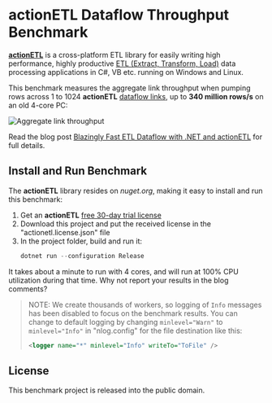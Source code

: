 # actionETL Dataflow Throughput Benchmark

[**actionETL**](https://envobi.com) is a cross-platform ETL library for easily writing 
high performance, highly productive 
[ETL (Extract, Transform, Load)](https://en.wikipedia.org/wiki/Extract,_transform,_load) 
data processing applications in C#, VB etc. running on Windows and Linux.

This benchmark measures the aggregate link throughput when pumping rows across 1 to 1024
**actionETL** [dataflow links](https://envobi.com/dataflow), up to **340 million rows/s** 
on an old 4-core PC:

<img src="https://envobi.com/wp-content/uploads/2020/08/aggregate-link-throughput-chart-636x345-1.png" alt="Aggregate link throughput" />

Read the blog post 
[Blazingly Fast ETL Dataflow with .NET and actionETL](https://envobi.com/post/blazingly-fast-etl-dataflow-dotnet-actionetl)
for full details.


## Install and Run Benchmark

The **actionETL** library resides on _nuget.org_, making it easy to install and run this 
benchmark:

1. Get an **actionETL** [free 30-day trial license](https://envobi.com/trial)
2. Download this project and put the received license in the "actionetl.license.json" file
3. In the project folder, build and run it:
   ```c#
   dotnet run --configuration Release
   ```

It takes about a minute to run with 4 cores, and will run at 100% CPU utilization during 
that time. Why not report your results in the blog comments?
 
> NOTE: We create thousands of workers, so logging of `Info` messages has been disabled 
> to focus on the benchmark results. You can change to default logging by changing 
> `minlevel="Warn"` to `minlevel="Info"` in "nlog.config" for the file destination
> like this:
> ```xml
> <logger name="*" minlevel="Info" writeTo="ToFile" />
> ```


## License

This benchmark project is released into the public domain.

